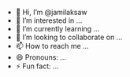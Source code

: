 - 👋 Hi, I’m @jamilaksaw
- 👀 I’m interested in ...
- 🌱 I’m currently learning ...
- 💞️ I’m looking to collaborate on ...
- 📫 How to reach me ...
- 😄 Pronouns: ...
- ⚡ Fun fact: ...

<!---
jamilaksaw/jamilaksaw is a ✨ special ✨ repository because its `README.md` (this file) appears on your GitHub profile.
You can click the Preview link to take a look at your changes.
--->
